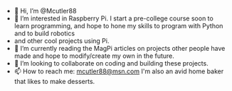 - 👋 Hi, I’m @Mcutler88
- 👀 I’m interested in Raspberry Pi.  I start a pre-college course soon to learn programming, and hope to hone my skills to program with Python and to build robotics 
- and other cool projects using Pi.  
- 🌱 I’m currently reading the MagPi articles on projects other people have made and hope to modify/create my own in the future.
- 💞️ I’m looking to collaborate on coding and building these projects.
- 📫 How to reach me:  mcutler88@msn.com
I'm also an avid home baker that likes to make desserts.
<!---
Mcutler88/Mcutler88 is a ✨ special ✨ repository because its `README.md` (this file) appears on your GitHub profile.
You can click the Preview link to take a look at your changes.
--->
